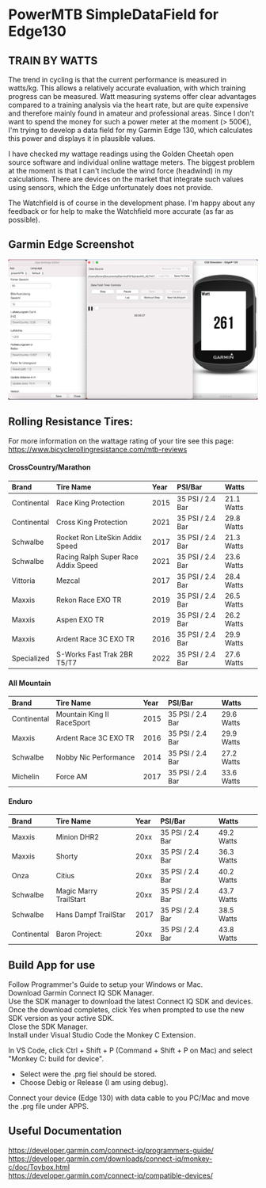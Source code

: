 # PowerMTB SimpleDataField for Edge130

## TRAIN BY WATTS

The trend in cycling is that the current performance is measured in watts/kg. This allows a relatively accurate evaluation, 
with which training progress can be measured. Watt measuring systems offer clear advantages compared to a training analysis via the heart rate, 
but are quite expensive and therefore mainly found in amateur and professional areas.
Since I don't want to spend the money for such a power meter at the moment (> 500€), I'm trying to develop a data field for my Garmin Edge 130, 
which calculates this power and displays it in plausible values.

I have checked my wattage readings using the Golden Cheetah open source software and individual online wattage meters.
The biggest problem at the moment is that I can't include the wind force (headwind) in my calculations. 
There are devices on the market that integrate such values using sensors, which the Edge unfortunately does not provide.

The Watchfield is of course in the development phase. I'm happy about any feedback or for help to make the Watchfield more accurate (as far as possible).

## Garmin Edge Screenshot


![Screenshot](readme.png)



## Rolling Resistance Tires:
For more information on the wattage rating of your tire see this page:
<https://www.bicyclerollingresistance.com/mtb-reviews>

#### CrossCountry/Marathon

| Brand       | Tire Name                           | Year  | PSI/Bar           | Watts         |
| :---        | :---                                | :---  | :---              | :---          |
| Continental | Race King Protection                | 2015  | 35 PSI / 2.4 Bar  | 21.1 Watts    |
| Continental | Cross King Protection               | 2021  | 35 PSI / 2.4 Bar  | 29.8 Watts    |
| Schwalbe    | Rocket Ron LiteSkin Addix Speed     | 2017  | 35 PSI / 2.4 Bar  | 21.3 Watts    |
| Schwalbe    | Racing Ralph Super Race Addix Speed | 2021  | 35 PSI / 2.4 Bar  | 23.6 Watts    |
| Vittoria    | Mezcal                              | 2017  | 35 PSI / 2.4 Bar  | 28.4 Watts    |
| Maxxis      | Rekon Race EXO TR                   | 2019  | 35 PSI / 2.4 Bar  | 26.5 Watts    |
| Maxxis      | Aspen EXO TR                        | 2019  | 35 PSI / 2.4 Bar  | 26.2 Watts    |
| Maxxis      | Ardent Race 3C EXO TR               | 2016  | 35 PSI / 2.4 Bar  | 29.9 Watts    |
| Specialized | S-Works Fast Trak 2BR T5/T7         | 2022  | 35 PSI / 2.4 Bar  | 27.6 Watts    |

#### All Mountain

| Brand       | Tire Name                           | Year  | PSI/Bar           | Watts         |
| :---        | :---                                | :---  | :---              | :---          |
| Continental | Mountain King II RaceSport          | 2015  | 35 PSI / 2.4 Bar  | 29.6 Watts    |
| Maxxis      | Ardent Race 3C EXO TR               | 2016  | 35 PSI / 2.4 Bar  | 29.9 Watts    |
| Schwalbe    | Nobby Nic Performance               | 2014  | 35 PSI / 2.4 Bar  | 27.2 Watts    |
| Michelin    | Force AM                            | 2017  | 35 PSI / 2.4 Bar  | 33.6 Watts    |

#### Enduro

| Brand       | Tire Name                           | Year  | PSI/Bar           | Watts         |
| :---        | :---                                | :---  | :---              | :---          |
| Maxxis      | Minion DHR2                         | 20xx  | 35 PSI / 2.4 Bar  | 49.2 Watts    |
| Maxxis      | Shorty                              | 20xx  | 35 PSI / 2.4 Bar  | 36.3 Watts    |
| Onza        | Citius                              | 20xx  | 35 PSI / 2.4 Bar  | 40.2 Watts    |
| Schwalbe    | Magic Marry TrailStart              | 20xx  | 35 PSI / 2.4 Bar  | 43.7 Watts    |
| Schwalbe    | Hans Dampf TrailStar                | 2017  | 35 PSI / 2.4 Bar  | 38.5 Watts    |
| Continental | Baron Project:                      | 20xx  | 35 PSI / 2.4 Bar  | 43.8 Watts    |


## Build App for use

Follow Programmer's Guide to setup your Windows or Mac. <br />
Download Garmin Connect IQ SDK Manager. <br />
Use the SDK manager to download the latest Connect IQ SDK and devices. <br />
Once the download completes, click Yes when prompted to use the new SDK version as your active SDK. <br />
Close the SDK Manager. <br />
Install under Visual Studio Code the Monkey C Extension. <br />

In VS Code, click Ctrl + Shift + P (Command + Shift + P on Mac) and select "Monkey C: build for device". <br />
- Select were the .prg fiel should be stored. <br />
- Choose Debig or Release (I am using debug). <br />

Connect your device (Edge 130) with data cable to you PC/Mac and move the .prg file under APPS. <br />


## Useful Documentation

https://developer.garmin.com/connect-iq/programmers-guide/ <br />
https://developer.garmin.com/downloads/connect-iq/monkey-c/doc/Toybox.html <br />
https://developer.garmin.com/connect-iq/compatible-devices/ <br />

